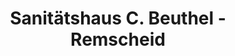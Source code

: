 ---
title: "Sanitätshaus C. Beuthel - Remscheid"
url: /remscheid/sanitaetshaus-c-beuthel-remscheid/
shop: Sanitätshaus
---